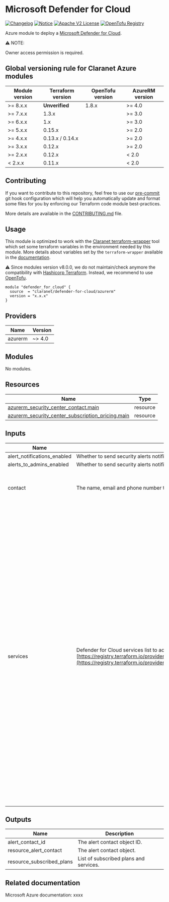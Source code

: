 # Microsoft Defender for Cloud
[![Changelog](https://img.shields.io/badge/changelog-release-green.svg)](CHANGELOG.md) [![Notice](https://img.shields.io/badge/notice-copyright-blue.svg)](NOTICE) [![Apache V2 License](https://img.shields.io/badge/license-Apache%20V2-orange.svg)](LICENSE) [![OpenTofu Registry](https://img.shields.io/badge/opentofu-registry-yellow.svg)](https://search.opentofu.org/module/claranet/defender-for-cloud/azurerm/)

Azure module to deploy a [Microsoft Defender for Cloud](https://azure.microsoft.com/en-us/products/defender-for-cloud).

⚠️ NOTE:

Owner access permission is required.

<!-- BEGIN_TF_DOCS -->
## Global versioning rule for Claranet Azure modules

| Module version | Terraform version | OpenTofu version | AzureRM version |
| -------------- | ----------------- | ---------------- | --------------- |
| >= 8.x.x       | **Unverified**    | 1.8.x            | >= 4.0          |
| >= 7.x.x       | 1.3.x             |                  | >= 3.0          |
| >= 6.x.x       | 1.x               |                  | >= 3.0          |
| >= 5.x.x       | 0.15.x            |                  | >= 2.0          |
| >= 4.x.x       | 0.13.x / 0.14.x   |                  | >= 2.0          |
| >= 3.x.x       | 0.12.x            |                  | >= 2.0          |
| >= 2.x.x       | 0.12.x            |                  | < 2.0           |
| <  2.x.x       | 0.11.x            |                  | < 2.0           |

## Contributing

If you want to contribute to this repository, feel free to use our [pre-commit](https://pre-commit.com/) git hook configuration
which will help you automatically update and format some files for you by enforcing our Terraform code module best-practices.

More details are available in the [CONTRIBUTING.md](./CONTRIBUTING.md#pull-request-process) file.

## Usage

This module is optimized to work with the [Claranet terraform-wrapper](https://github.com/claranet/terraform-wrapper) tool
which set some terraform variables in the environment needed by this module.
More details about variables set by the `terraform-wrapper` available in the [documentation](https://github.com/claranet/terraform-wrapper#environment).

⚠️ Since modules version v8.0.0, we do not maintain/check anymore the compatibility with
[Hashicorp Terraform](https://github.com/hashicorp/terraform/). Instead, we recommend to use [OpenTofu](https://github.com/opentofu/opentofu/).

```hcl
module "defender_for_cloud" {
  source  = "claranet/defender-for-cloud/azurerm"
  version = "x.x.x"
}
```

## Providers

| Name | Version |
|------|---------|
| azurerm | ~> 4.0 |

## Modules

No modules.

## Resources

| Name | Type |
|------|------|
| [azurerm_security_center_contact.main](https://registry.terraform.io/providers/hashicorp/azurerm/latest/docs/resources/security_center_contact) | resource |
| [azurerm_security_center_subscription_pricing.main](https://registry.terraform.io/providers/hashicorp/azurerm/latest/docs/resources/security_center_subscription_pricing) | resource |

## Inputs

| Name | Description | Type | Default | Required |
|------|-------------|------|---------|:--------:|
| alert\_notifications\_enabled | Whether to send security alerts notifications to the security contact or not. | `bool` | `true` | no |
| alerts\_to\_admins\_enabled | Whether to send security alerts notifications to Subscription admins (Owners) or not. | `bool` | `true` | no |
| contact | The name, email and phone number to contact for security alerts. | <pre>object({<br/>    name  = optional(string)<br/>    email = optional(string)<br/>    phone = optional(string)<br/>  })</pre> | `{}` | no |
| services | Defender for Cloud services list to activate. See [https://registry.terraform.io/providers/hashicorp/azurerm/latest/docs/resources/security_center_subscription_pricing](https://registry.terraform.io/providers/hashicorp/azurerm/latest/docs/resources/security_center_subscription_pricing). | <pre>list(object({<br/>    resource_type = string<br/>    tier          = optional(string, "Standard")<br/>    subplan       = optional(string, null)<br/>  }))</pre> | <pre>[<br/>  {<br/>    "resource_type": "AppServices"<br/>  },<br/>  {<br/>    "resource_type": "Arm",<br/>    "subplan": "PerSubscription"<br/>  },<br/>  {<br/>    "resource_type": "CloudPosture"<br/>  },<br/>  {<br/>    "resource_type": "ContainerRegistry"<br/>  },<br/>  {<br/>    "resource_type": "Containers"<br/>  },<br/>  {<br/>    "resource_type": "CosmosDbs"<br/>  },<br/>  {<br/>    "resource_type": "Dns"<br/>  },<br/>  {<br/>    "resource_type": "KeyVaults",<br/>    "subplan": "PerKeyVault"<br/>  },<br/>  {<br/>    "resource_type": "KubernetesService"<br/>  },<br/>  {<br/>    "resource_type": "OpenSourceRelationalDatabases"<br/>  },<br/>  {<br/>    "resource_type": "SqlServerVirtualMachines"<br/>  },<br/>  {<br/>    "resource_type": "SqlServers"<br/>  },<br/>  {<br/>    "resource_type": "StorageAccounts",<br/>    "subplan": "DefenderForStorageV2"<br/>  },<br/>  {<br/>    "resource_type": "VirtualMachines",<br/>    "subplan": "P1"<br/>  }<br/>]</pre> | no |

## Outputs

| Name | Description |
|------|-------------|
| alert\_contact\_id | The alert contact object ID. |
| resource\_alert\_contact | The alert contact object. |
| resource\_subscribed\_plans | List of subscribed plans and services. |
<!-- END_TF_DOCS -->

## Related documentation

Microsoft Azure documentation: xxxx
